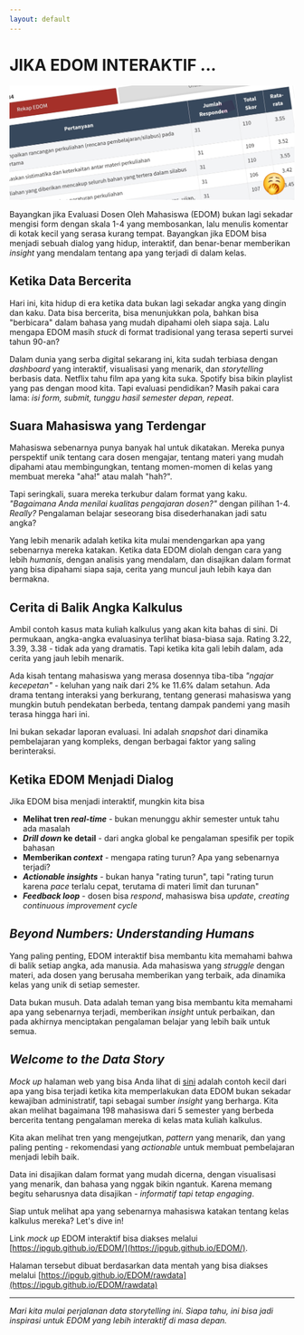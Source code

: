 ```yaml
---
layout: default
---
```

<link rel="icon" type="image/x-icon" href="/img/UBakrie2.ico">
    
# JIKA EDOM INTERAKTIF ...

![edom](img/edom2.jpg)

Bayangkan jika Evaluasi Dosen Oleh Mahasiswa (EDOM) bukan lagi sekadar mengisi form dengan skala 1-4 yang membosankan, lalu menulis komentar di kotak kecil yang serasa kurang tempat. Bayangkan jika EDOM bisa menjadi sebuah dialog yang hidup, interaktif, dan benar-benar memberikan _insight_ yang mendalam tentang apa yang terjadi di dalam kelas.

## Ketika Data Bercerita

Hari ini, kita hidup di era ketika data bukan lagi sekadar angka yang dingin dan kaku. Data bisa bercerita, bisa menunjukkan pola, bahkan bisa "berbicara" dalam bahasa yang mudah dipahami oleh siapa saja. Lalu mengapa EDOM masih _stuck_ di format tradisional yang terasa seperti survei tahun 90-an?

Dalam dunia yang serba digital sekarang ini, kita sudah terbiasa dengan _dashboard_ yang interaktif, visualisasi yang menarik, dan _storytelling_ berbasis data. Netflix tahu film apa yang kita suka. Spotify bisa bikin playlist yang pas dengan mood kita. Tapi evaluasi pendidikan? Masih pakai cara lama: _isi form, submit, tunggu hasil semester depan, repeat_.

## Suara Mahasiswa yang Terdengar

Mahasiswa sebenarnya punya banyak hal untuk dikatakan. Mereka punya perspektif unik tentang cara dosen mengajar, tentang materi yang mudah dipahami atau membingungkan, tentang momen-momen di kelas yang membuat mereka "aha!" atau malah "hah?". 

Tapi seringkali, suara mereka terkubur dalam format yang kaku. _"Bagaimana Anda menilai kualitas pengajaran dosen?"_ dengan pilihan 1-4. _Really?_ Pengalaman belajar seseorang bisa disederhanakan jadi satu angka?

Yang lebih menarik adalah ketika kita mulai mendengarkan apa yang sebenarnya mereka katakan. Ketika data EDOM diolah dengan cara yang lebih _humanis_, dengan analisis yang mendalam, dan disajikan dalam format yang bisa dipahami siapa saja, cerita yang muncul jauh lebih kaya dan bermakna.

## Cerita di Balik Angka Kalkulus

Ambil contoh kasus mata kuliah kalkulus yang akan kita bahas di sini. Di permukaan, angka-angka evaluasinya terlihat biasa-biasa saja. Rating 3.22, 3.39, 3.38 - tidak ada yang dramatis. Tapi ketika kita gali lebih dalam, ada cerita yang jauh lebih menarik.

Ada kisah tentang mahasiswa yang merasa dosennya tiba-tiba _"ngajar kecepetan"_ - keluhan yang naik dari 2% ke 11.6% dalam setahun. Ada drama tentang interaksi yang berkurang, tentang generasi mahasiswa yang mungkin butuh pendekatan berbeda, tentang dampak pandemi yang masih terasa hingga hari ini.

Ini bukan sekadar laporan evaluasi. Ini adalah _snapshot_ dari dinamika pembelajaran yang kompleks, dengan berbagai faktor yang saling berinteraksi.

## Ketika EDOM Menjadi Dialog

Jika EDOM bisa menjadi interaktif, mungkin kita bisa

- **Melihat tren _real-time_** - bukan menunggu akhir semester untuk tahu ada masalah
- **_Drill down_ ke detail** - dari angka global ke pengalaman spesifik per topik bahasan
- **Memberikan _context_** - mengapa rating turun? Apa yang sebenarnya terjadi?
- **_Actionable insights_** - bukan hanya "rating turun", tapi "rating turun karena _pace_ terlalu cepat, terutama di materi limit dan turunan"
- **_Feedback loop_** - dosen bisa _respond_, mahasiswa bisa _update_, _creating continuous improvement cycle_

## _Beyond Numbers: Understanding Humans_

Yang paling penting, EDOM interaktif bisa membantu kita memahami bahwa di balik setiap angka, ada manusia. Ada mahasiswa yang _struggle_ dengan materi, ada dosen yang berusaha memberikan yang terbaik, ada dinamika kelas yang unik di setiap semester.

Data bukan musuh. Data adalah teman yang bisa membantu kita memahami apa yang sebenarnya terjadi, memberikan _insight_ untuk perbaikan, dan pada akhirnya menciptakan pengalaman belajar yang lebih baik untuk semua.

## _Welcome to the Data Story_

_Mock up_ halaman web yang bisa Anda lihat di [sini](https://ipgub.github.io/EDOM/) adalah contoh kecil dari apa yang bisa terjadi ketika kita memperlakukan data EDOM bukan sekadar kewajiban administratif, tapi sebagai sumber _insight_ yang berharga. Kita akan melihat bagaimana 198 mahasiswa dari 5 semester yang berbeda bercerita tentang pengalaman mereka di kelas mata kuliah kalkulus.

Kita akan melihat tren yang mengejutkan, _pattern_ yang menarik, dan yang paling penting - rekomendasi yang _actionable_ untuk membuat pembelajaran menjadi lebih baik.

Data ini disajikan dalam format yang mudah dicerna, dengan visualisasi yang menarik, dan bahasa yang nggak bikin ngantuk. Karena memang begitu seharusnya data disajikan - _informatif tapi tetap engaging_.

Siap untuk melihat apa yang sebenarnya mahasiswa katakan tentang kelas kalkulus mereka? Let's dive in!

Link _mock up_ EDOM interaktif bisa diakses melalui [https://ipgub.github.io/EDOM/](https://ipgub.github.io/EDOM/).

Halaman tersebut dibuat berdasarkan data mentah yang bisa diakses melalui [https://ipgub.github.io/EDOM/rawdata](https://ipgub.github.io/EDOM/rawdata)

---

*Mari kita mulai perjalanan data storytelling ini. Siapa tahu, ini bisa jadi inspirasi untuk EDOM yang lebih interaktif di masa depan.*


